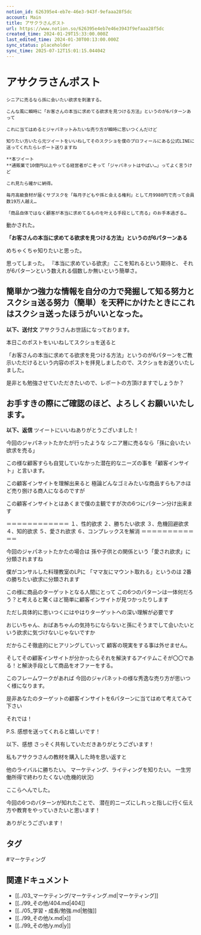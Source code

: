 ```yaml
---
notion_id: 626395e4-eb7e-46e3-943f-9efaaa28f5dc
account: Main
title: アサクラさんポスト
url: https://www.notion.so/626395e4eb7e46e3943f9efaaa28f5dc
created_time: 2024-01-29T15:33:00.000Z
last_edited_time: 2024-01-30T00:13:00.000Z
sync_status: placeholder
sync_time: 2025-07-12T15:01:15.044042
---
```

# アサクラさんポスト

```plain text
シニアに売るなら孫に会いたい欲求を刺激する。

こんな風に瞬時に「お客さんの本当に求めてる欲求を見つける方法」というのが6パターンあって

これに当てはめるとジャパネットみたいな売り方が瞬時に思いつくんだけど

知りたい方いたら元ツイートをいいねしてそのスクショを僕のプロフィールにある公式LINEに送ってくれたらレポート送りますね

**本ツイート
**通販業で10億円以上やってる経営者がこぞって「ジャパネットはやばい…」ってよく言うけど

これ見たら確かに納得。

毎月高級食材が届くサブスクを「毎月子どもや孫と会える権利」として月9980円で売って会員数19万人越え…

「商品自体ではなく顧客が本当に求めてるものを叶える手段として売る」のお手本過ぎる…
```
動かされた。

**「お客さんの本当に求めてる欲求を見つける方法」というのが6パターンある**

めちゃくちゃ知りたいと思った。

思ってしまった。
『本当に求めている欲求』
ここを知れるという期待と、
それが6パターンという数えれる個数しか無いという簡単さ。

簡単かつ強力な情報を自分の力で発掘して知る努力と
スクショ送る努力（簡単）を天秤にかけたときにこれはスクショ送ったほうがいいとなった。
---
**以下、送付文**
アサクラさんお世話になっております。

本日このポストをいいねしてスクショを送ると

「お客さんの本当に求めてる欲求を見つける方法」というのが6パターンをご教示いただけるという内容のポストを拝見しましたので、スクショをお送りいたしました。

是非とも勉強させていただきたいので、レポートの方頂けますでしょうか？

お手すきの際にご確認のほど、よろしくお願いいたします。
---

**以下、返信**
ツイートにいいねありがとうございました！

今回のジャパネットたかたが行ったような
シニア層に売るなら「孫に会いたい欲求を売る」

この様な顧客すらも自覚していなかった潜在的なニーズの事を「顧客インサイト」と言います。

この顧客インサイトを理解出来ると
極論どんなゴミみたいな商品すらもアホほど売り捌ける商人になるのですが

この顧客インサイトとはあくまで僕の主観ですが次の6つにパターン分け出来ます

＝＝＝＝＝＝＝＝＝＝＝＝
１、性的欲求
２、勝ちたい欲求
３、危機回避欲求
４、知的欲求
５、愛され欲求
６、コンプレックスを解消
＝＝＝＝＝＝＝＝＝＝＝＝

今回のジャパネットたかたの場合は
孫や子供との関係という「愛され欲求」に分類されますね

僕がコンサルした料理教室のLPに
「ママ友にマウント取れる」というのは
2番の勝ちたい欲求に分類されます


この様に商品のターゲットとなる人間にとって
この6つのパターンは一体何だろう？と考えると驚くほど簡単に顧客インサイトが見つかったりします

ただし具体的に思いつくにはやはりターゲットへの深い理解が必要です

おじいちゃん、おばあちゃんの気持ちにならないと孫にそうまでして会いたいという欲求に気づけないじゃないですか

だからこそ徹底的にヒアリングしていって
顧客の現実をする事は外せません。

そしてその顧客インサイトが分かったらそれを解決するアイテムこそが〇〇である！と解決手段として商品をオファーをする。

このフレームワークがあれば
今回のジャパネットの様な秀逸な売り方が思いつく様になります。

是非あなたのターゲットの顧客インサイトを6パターンに当てはめて考えてみて下さい

それでは！

P.S.
感想を送ってくれると嬉しいです！

以下、感想
さっそく共有していただきありがとうございます！

私もアサクラさんの教材を購入した時を思い返すと

他のライバルに勝ちたい。
マーケティング、ライティングを知りたい。
一生労働所得で終わりたくない(危機的状況)

ここらへんでした。

今回の6つのパターンが知れたことで、
潜在的ニーズにしれっと指しに行く伝え方や教育をやっていきたいと思います！

ありがとうございます！

## タグ

#マーケティング 

## 関連ドキュメント

- [[../03_マーケティング/マーケティング.md|マーケティング]]
- [[../99_その他/404.md|404]]
- [[../05_学習・成長/勉強.md|勉強]]
- [[../99_その他/x.md|x]]
- [[../99_その他/y.md|y]]

